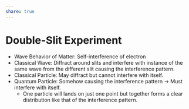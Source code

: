 ```yaml
---
share: true
---
```

# Double-Slit Experiment

- Wave Behavior of Matter: Self-interference of electron
- Classical Wave: Diffract around slits and interfere with instance of the same wave from the different slit causing the interference pattern.
- Classical Particle: May diffract but cannot interfere with itself.
- Quantum Particle: Somehow causing the interference pattern → Must interfere with itself.
	- One particle will lands on just one point but together forms a clear distribution like that of the interference pattern.
